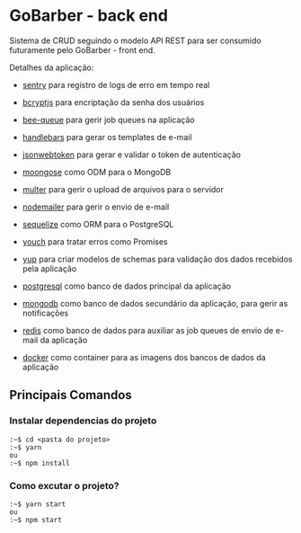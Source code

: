 
# GoBarber - back end

Sistema de CRUD seguindo o modelo API REST para ser consumido futuramente pelo GoBarber - front end.

Detalhes da aplicação:

- [sentry](https://sentry.io/for/node/) para registro de logs de erro em tempo real
- [bcryptjs](https://github.com/dcodeIO/bcrypt.js/) para encriptação da senha dos usuários
- [bee-queue](https://bee-queue.com/) para gerir job queues na aplicação
- [handlebars](https://handlebarsjs.com/) para gerar os templates de e-mail
- [jsonwebtoken](https://github.com/auth0/node-jsonwebtoken#readme) para gerar e validar o token de autenticação
- [moongose](https://mongoosejs.com/) como ODM para o MongoDB
- [multer](https://github.com/expressjs/multer#readme) para gerir o upload de arquivos para o servidor
- [nodemailer](https://nodemailer.com/about/) para gerir o envio de e-mail
- [sequelize](https://sequelize.org/) como ORM para o PostgreSQL
- [youch](https://github.com/poppinss/youch#readme) para tratar erros como Promises
- [yup](https://github.com/jquense/yup) para criar modelos de schemas para validação dos dados recebidos pela aplicação

- [postgresql](https://www.postgresql.org/) como banco de dados principal da aplicação
- [mongodb](https://www.mongodb.com/) como banco de dados secundário da aplicação, para gerir as notificações
- [redis](https://redis.io/) como banco de dados para auxiliar as job queues de envio de e-mail da aplicação

- [docker](https://www.docker.com/) como container para as imagens dos bancos de dados da aplicação


## Principais Comandos

### Instalar dependencias do projeto
```
:~$ cd <pasta do projeto>
:~$ yarn
ou
:~$ npm install
```
### Como excutar o projeto?
```
:~$ yarn start
ou
:~$ npm start
```
